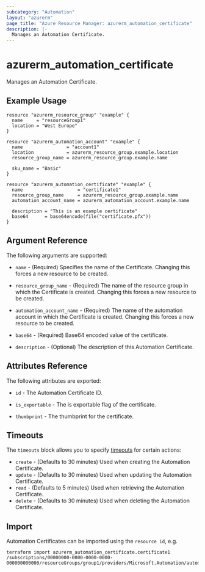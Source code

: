 ```yaml
---
subcategory: "Automation"
layout: "azurerm"
page_title: "Azure Resource Manager: azurerm_automation_certificate"
description: |-
  Manages an Automation Certificate.
---
```


# azurerm_automation_certificate

Manages an Automation Certificate.

## Example Usage

```hcl
resource "azurerm_resource_group" "example" {
  name     = "resourceGroup1"
  location = "West Europe"
}

resource "azurerm_automation_account" "example" {
  name                = "account1"
  location            = azurerm_resource_group.example.location
  resource_group_name = azurerm_resource_group.example.name

  sku_name = "Basic"
}

resource "azurerm_automation_certificate" "example" {
  name                    = "certificate1"
  resource_group_name     = azurerm_resource_group.example.name
  automation_account_name = azurerm_automation_account.example.name

  description = "This is an example certificate"
  base64      = base64encode(file("certificate.pfx"))
}
```

## Argument Reference

The following arguments are supported:

* `name` - (Required) Specifies the name of the Certificate. Changing this forces a new resource to be created.

* `resource_group_name` - (Required) The name of the resource group in which the Certificate is created. Changing this forces a new resource to be created.

* `automation_account_name` - (Required) The name of the automation account in which the Certificate is created. Changing this forces a new resource to be created.

* `base64` - (Required) Base64 encoded value of the certificate.

* `description` -  (Optional) The description of this Automation Certificate.

## Attributes Reference

The following attributes are exported:

* `id` - The Automation Certificate ID.

* `is_exportable` - The is exportable flag of the certificate.

* `thumbprint` - The thumbprint for the certificate.

## Timeouts

The `timeouts` block allows you to specify [timeouts](https://www.terraform.io/docs/configuration/resources.html#timeouts) for certain actions:

* `create` - (Defaults to 30 minutes) Used when creating the Automation Certificate.
* `update` - (Defaults to 30 minutes) Used when updating the Automation Certificate.
* `read` - (Defaults to 5 minutes) Used when retrieving the Automation Certificate.
* `delete` - (Defaults to 30 minutes) Used when deleting the Automation Certificate.

## Import

Automation Certificates can be imported using the `resource id`, e.g.

```shell
terraform import azurerm_automation_certificate.certificate1 /subscriptions/00000000-0000-0000-0000-000000000000/resourceGroups/group1/providers/Microsoft.Automation/automationAccounts/account1/certificates/certificate1
```
